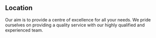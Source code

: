 ## Location

Our aim is to provide a centre of excellence for all your needs. We pride ourselves on providing a quality service with our highly qualified and experienced team.
